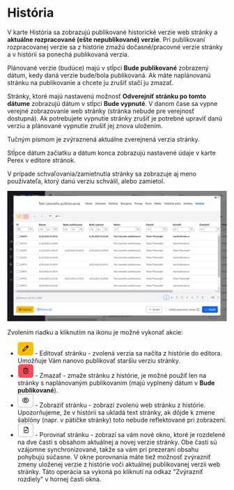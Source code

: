 # História

V karte História sa zobrazujú publikované historické verzie web stránky a **aktuálne rozpracované (ešte nepublikované) verzie**. Pri publikovaní rozpracovanej verzie sa z histórie zmažú dočasné/pracovné verzie stránky a v histórii sa ponechá publikovaná verzia.

Plánované verzie (budúce) majú v stĺpci **Bude publikované** zobrazený dátum, kedy daná verzie bude/bola publikovaná. Ak máte naplánovanú stránku na publikovanie a chcete ju zrušiť stačí ju zmazať.

Stránky, ktoré majú nastavenú možnosť **Odverejniť stránku po tomto dátume** zobrazujú dátum v stĺpci **Bude vypnuté**. V danom čase sa vypne verejné zobrazovanie web stránky (stránka nebude pre verejnosť dostupná). Ak potrebujete vypnutie stránky zrušiť je potrebné upraviť danú verziu a plánované vypnutie zrušiť jej znova uložením.

Tučným písmom je zvýraznená aktuálne zverejnená verzia stránky.

Stĺpce dátum začiatku a dátum konca zobrazujú nastavené údaje v karte Perex v editore stránok.

V prípade schvaľovania/zamietnutia stránky sa zobrazuje aj meno používateľa, ktorý danú verziu schválil, alebo zamietol.

![](history.png)

Zvolením riadku a kliknutím na ikonu je možné vykonať akcie:

- ![](history-btn-edit.png ":no-zoom") - Editovať stránku - zvolená verzia sa načíta z histórie do editora. Umožňuje Vám nanovo publikovať staršiu verziu stránky.
- ![](history-btn-remove.png ":no-zoom") - Zmazať - zmaže stránku z histórie, je možné použiť len na stránky s naplánovaným publikovaním (majú vyplnený dátum v **Bude publikované**).
- ![](history-btn-preview.png ":no-zoom") - Zobraziť stránku - zobrazí zvolenú web stránku z histórie. Upozorňujeme, že v histórii sa ukladá text stránky, ak dôjde k zmene šablóny (napr. v pätičke stránky) toto nebude reflektované pri zobrazení.
- ![](history-btn-compare.png ":no-zoom") - Porovnať stránku - zobrazí sa vám nové okno, ktoré je rozdelené na dve časti s obsahom aktuálnej a novej verzie stránky. Obe časti sú vzájomne synchronizované, takže sa vám pri prezeraní obsahu pohybujú súčasne. V okne porovnania máte tiež možnosť zvýrazniť zmeny uloženej verzie z histórie voči aktuálnej publikovanej verzii web stránky. Táto operácia sa vykoná po kliknutí na odkaz "Zvýrazniť rozdiely" v hornej časti okna.